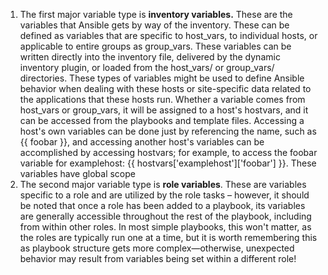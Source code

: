 

 1. The first major variable type is **inventory variables.** These are the variables that Ansible gets by way of the inventory. These can be defined as variables that are specific to host_vars, to individual hosts, or applicable to entire groups as group_vars. These variables can be written directly into the inventory file, delivered by the dynamic inventory plugin, or loaded from the host_vars/ or group_vars/ directories.
	 These types of variables might be used to define Ansible behavior when dealing with these hosts or site-specific data related to the applications that these hosts run. Whether a variable comes from host_vars or group_vars, it will be assigned to a host's hostvars, and it can be accessed from the playbooks and template files. Accessing a host's own variables can be done just by referencing the name, such as {{ foobar }}, and accessing another host's variables can be accomplished by accessing hostvars; for example, to access the foobar variable for examplehost: {{ hostvars['examplehost']['foobar'] }}. These variables have global scope
 3. The second major variable type is **role variables**. These are variables specific to a role and are utilized by the role tasks – however, it should be noted that once a role has been added to a playbook, its variables are generally accessible throughout the rest of the playbook, including from within other roles. In most simple playbooks, this won't matter, as the roles are typically run one at a time, but it is worth remembering this as playbook structure gets more complex—otherwise, unexpected behavior may result from variables being set within a different role!
<!--stackedit_data:
eyJoaXN0b3J5IjpbLTEwNDkyNjgwNTcsLTE2OTQwMDYyNDIsLT
E4MzY4Nzk2MzBdfQ==
-->